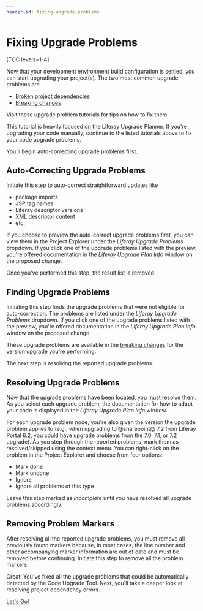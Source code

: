 ```yaml
---
header-id: fixing-upgrade-problems
---
```


# Fixing Upgrade Problems

[TOC levels=1-4]

Now that your development environment build configuration is settled, you can
start upgrading your project(s). The two most common upgrade problems are

- [Broken project dependencies](/docs/7-2/tutorials/-/knowledge_base/t/resolving-a-projects-dependencies)
- [Breaking changes](/docs/7-2/tutorials/-/knowledge_base/t/resolving-breaking-changes)

Visit these upgrade problem tutorials for tips on how to fix them.

This tutorial is heavily focused on the Liferay Upgrade Planner. If you're
upgrading your code manually, continue to the listed tutorials above to fix your
code upgrade problems.

You'll begin auto-correcting upgrade problems first.

## Auto-Correcting Upgrade Problems

Initiate this step to auto-correct straightforward updates like

- package imports
- JSP tag names
- Liferay descriptor versions
- XML descriptor content
- etc.

If you choose to preview the auto-correct upgrade problems first, you can view
them in the Project Explorer under the *Liferay Upgrade Problems* dropdown. If
you click one of the upgrade problems listed with the preview, you're offered
documentation in the *Liferay Upgrade Plan Info* window on the proposed change.

Once you've performed this step, the result list is removed.

## Finding Upgrade Problems

Initiating this step finds the upgrade problems that were not eligible for
auto-correction. The problems are listed under the *Liferay Upgrade Problems*
dropdown. If you click one of the upgrade problems listed with the preview,
you're offered documentation in the *Liferay Upgrade Plan Info* window on the
proposed change.

These upgrade problems are available in the
[breaking changes](/docs/7-2/tutorials/-/knowledge_base/t/resolving-breaking-changes)
for the version upgrade you're performing.

The next step is resolving the reported upgrade problems.

## Resolving Upgrade Problems

Now that the upgrade problems have been located, you must resolve them. As you
select each upgrade problem, the documentation for how to adapt your code is
displayed in the *Liferay Upgrade Plan Info* window.

For each upgrade problem node, you're also given the version the upgrade problem
applies to (e.g., when upgrading to @sharepoint@ 7.2 from Liferay Portal 6.2, you
could have upgrade problems from the 7.0, 7.1, or 7.2 upgrade). As you step
through the reported problems, mark them as resolved/skipped using the context
menu. You can right-click on the problem in the Project Explorer and choose from
four options:

- Mark done
- Mark undone
- Ignore
- Ignore all problems of this type

Leave this step marked as *Incomplete* until you have resolved all upgrade
problems accordingly.

## Removing Problem Markers

After resolving all the reported upgrade problems, you must remove all
previously found markers because, in most cases, the line number and other
accompanying marker information are out of date and must be removed before
continuing. Initiate this step to remove all the problem markers.

Great! You've fixed all the upgrade problems that could be automatically
detected by the Code Upgrade Tool. Next, you'll take a deeper look at resolving
project dependency errors.

<a class="go-link btn btn-primary" href="/docs/7-2/tutorials/-/knowledge_base/t/resolving-a-projects-dependencies">Let's Go!<span class="icon-circle-arrow-right"></span></a>
